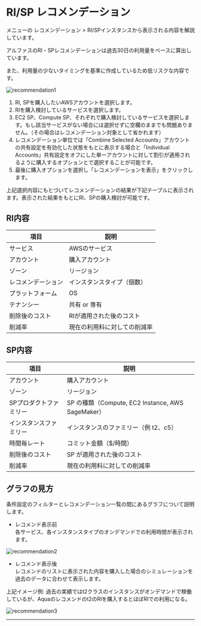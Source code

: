# RI/SP レコメンデーション

メニューの レコメンデーション > RI/SPインスタンスから表示される内容を解説しています。

アルファスのRI・SPレコメンデーションは過去30日の利用量をベースに算出しています。

また、利用量の少ないタイミングを基準に作成しているため低リスクな内容です。

![recommendation1](../assets/aqua/recommendation1.gif)

1. RI, SPを購入したいAWSアカウントを選択します。
2. RIを購入検討しているサービスを選択します。
3. EC2 SP、Compute SP、それぞれで購入検討しているサービスを選択します。もし該当サービスがない場合には選択せずに空欄のままでも問題ありません。（その場合はレコメンデーション対象として省かれます）
4. レコメンデーション単位では「Combine Selected Accounts」アカウントの共有設定を有効化した状態をもとに表示する場合と「Individual Accounts」共有設定をオフにした単一アカウントに対して割引が適用されるように購入するオプションとで選択することが可能です。
5. 最後に購入オプションを選択し「レコメンデーションを表示」をクリックします。

上記選択内容にもとづいてレコメンデーションの結果が下記テーブルに表示されます。表示された結果をもとにRI、SPの購入検討が可能です。

## RI内容

| 項目 | 説明 |
|------|------|
| サービス | AWSのサービス |
| アカウント | 購入アカウント |
| ゾーン | リージョン |
| レコメンデーション | インスタンスタイプ（個数） |
| プラットフォーム | OS |
| テナンシー | 共有 or 専有 |
| 削除後のコスト | RIが適用された後のコスト |
| 削減率 | 現在の利用料に対しての削減率 |

## SP内容

| 項目 | 説明 |
|------|------|
| アカウント | 購入アカウント |
| ゾーン | リージョン |
| SPプロダクトファミリー | SP の種類（Compute, EC2 Instance, AWS SageMaker） |
| インスタンスファミリー | インスタンスのファミリー（例 t2、c5） |
| 時間毎レート | コミット金額（$/時間） |
| 削除後のコスト | SP が適用された後のコスト |
| 削減率 | 現在の利用料に対しての削減率 |

## グラフの見方

条件設定のフィルターとレコメンデーション一覧の間にあるグラフについて説明します。

* レコメンド表示前<br>各サービス、各インスタンスタイプのオンデマンドでの利用時間が表示されます。

![recommendation2](../assets/aqua/recommendation2.avif)

* レコメンド表示後<br>レコメンドのリストに表示された内容を購入した場合のシミュレーションを過去のデータに合わせて表示します。

上記イメージ例: 過去の実績ではt2クラスのインスタンスがオンデマンドで稼働しているが、Aquaのレコメンドのt2のRIを購入するとほぼRIでの利用になる。

![recommendation3](../assets/aqua/recommendation3.avif)

---

